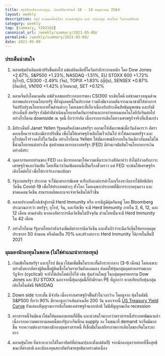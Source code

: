 ```yaml
---
title: สรุปประเด็นการลงทุน, ก่อนสัปดาห์วันที่ 10 - 14 พฤษภาคม 2564
layout: weekly
description: สรุป ความเคลื่อนไหว ทางเศรษฐกิจ และ การลงทุน รอบโลก ในรอบสัปดาห์
category: weekly
tag: [summary, Y2021Q2]
canonical_url: /weekly/summary/2021-05-09/
permalink: /weekly/summary/2021-05-09/
date: 2021-05-09
---
```


### ประเด็นน่าสนใจ

1. ตลาดหุ้นยังเดินหน้าปรับขึ้นต่อไป แม้แต่อินเดียที่โควิดกำลังระบาดหนัก โดย Dow Jones +2.67%, S&P500 +1.23%, NASDAQ -1.51%, EU STOXX 600 +1.72% (ยุโรป), CSI300 -2.49% (จีน), TOPIX +1.83% (ญี่ปุ่น), SENSEX +0.87% (อินเดีย), VN100 +1.42% (เวียดนาม), SET +0.12%

2. ตลาดจีนยังโดนกดดัน แม้ตัวเลขผลประกอบการของ CSI300 จะเติบโตดี แต่ขาดแรงหนุนด้านสภาพคล่องจากนโยบายรัฐ ที่ยังมุ่งลดหนี้ในประเทศ รวมถึงมีแรงกดดันจากนานาชาติให้ทางการจีนปรับปรุงนโยบายภายในด้านต่างๆ โดยเฉพาะที่เกี่ยวเนื่องกับประเด็นสิทธิมนุษยชน และยังมีประเด็นที่ สหรัฐฯ ยังมีท่าทีดำเนินนโยบายกีดกันการค้าและการถ่ายทอดเทคโนโลยีกับจีนต่อไป อย่างไรก็ตาม downside ณ จุดนี้ ถือว่าจำกัด เนื่องจากการเติบโตทางเศรษฐกิจจริงที่แข็งแกร่ง

3. มีประเด็นที่ Janet Yellen รัฐมนตรีคลังของสหรัฐฯ ออกมาให้สัมภาษณ์เมื่อวันอังคารว่า อัตราดอกเบี้ยควรจะต้องมีการปรับขึ้น เพื่อไม่ให้เศรษฐกิจเติบโตเร็วเกินไป ทำให้ตลาดสหรัฐฯ และยุโรปตกใจร่วงลงไปในวันนั้น อย่างไรก็ตาม Yellen ให้สัมภาษณ์อีกรอบในวันเดียวกันตนไม่ได้ชี้นำนโยบายแต่อย่างใด สุดท้ายธนาคารกลางสหรัฐฯ (FED) มีอำนาจตัดสินใจนโยบายการเงินอย่างอิสระ 

4. บุคลากรหลายท่านของ FED เอง มีการออกมาให้ความเห็นระหว่างสัปดาห์ว่า ยังไม่กังวลกับภาวะเศรษฐกิจและเงินเฟ้อ โดยเห็นว่าเงินเฟ้อตอนนี้เป็นเรื่องชั่วคราว แต่ FED จะเน้นให้เศรษฐกิจเติบโตต่อไป เพื่อให้การจ้างงานกลับมา

5. รัฐบาลสหรัฐฯ ประกาศ จะใช้มาตรการพิเศษ หารือกับองค์การค้าโลกเรื่องระงับการใช้สิทธิบัตรวัคซีน Covid-19 เพื่อให้ประเทศต่างๆ ทั่วโลก โดยเฉพาะประเทศที่มีการระบาดรุนแรง และขาดแคลนวัคซีน สามารถผลิตและแจกจ่ายวัคซีนได้เร็วขึ้น

6. หลายประเทศใกล้เข้าสู่การมี Herd Immunity หรือ การมีภูมิคุ้มกันหมู่ โดย Bloomberg ประมาณการว่า สหรัฐฯ, ยุโรป, จีน, และรัสเซีย จะมี Herd Immunity ภายใน 3, 6, 12, และ 12 เดือน ตามลำดับ หากคงอัตราการฉีดวัคซีนในปัจจุบัน ส่วนไทยนั้นจะมี Herd Immunity ใน 42 เดือน

7. อย่างไรก็ตาม รัฐบาลไทยกำลังเร่งเพิ่มอัตราการฉีดวัคซีน และตั้งเป้าว่าจะฉีดวัคซีนให้ครอบคลุมประชากร 50 ล้านคน หรือคิดเป็น 70% และสร้างสภาวะ Herd Immunity ได้ภายในสิ้นปี 2021



### มุมมองนักลงทุนในตลาด (ไม่ใช่คำแนะนำการลงทุน)

1. เงินเฟ้อในสหรัฐฯ และยุโรป มีแนวโน้มเพิ่มขึ้นในระยะสั้นถึงระยะกลาง (3-6 เดือน) โดยเฉพาะอย่างยิ่งหากอัตราผู้ติดเชื้อผู้ติดเชื้อโควิดรายวันยังคงลดลง ส่งผลให้หุ้นกลุ่มอุตสาหกรรมแบบวัฏจักร (cyclical) จะยังได้เติบโตต่อไปได้ เช่น หุ้นส่วนใหญ่ ในกลุ่มอุตสาหกรรม Dow Jones และ EU STOXX นอกจากนี้หุ้นกลุ่มนี้ก็ยังมีราคา PE ที่ถูกกว่า หากเทียบกับหุ้นกลุ่มเติบโตในดัชนี NASDAQ

2. Down side ระยะสั้น มีจำกัด เนื่องจากเศรษฐกิจฟื้นตัวในวงกว้าง โดยดูจาก หุ้นในดัชนี S&P500 ที่กว่า 90% มีราคาสูงกว่าเส้นค่าเฉลี่ย 200 วัน นอกจากนี้ [US Treasury Yield Curve](https://www.treasury.gov/resource-center/data-chart-center/interest-rates/pages/TextView.aspx?data=yield) ยังแสดงสัญญาณการเติบโตของเศรษฐกิจแบบปกติ ไม่มีสัญญาณเกิด recession

3. ตราสารหนี้จีนมีแนวโน้มให้ผลตอบแทนที่ดีขึ้น และน่าสนใจมากกว่าตราสารหนี้ประเทศพัฒนาแล้ว เนื่องจากความพยายามลดหนี้ของรัฐบางจีนที่กด supply ลง ในขณะที่ demand จะเริ่มมีมากขึ้น จากความต้องการของนักลงทุนตราสารหนึ้ ที่เชื่อมั่นในเสถียรภาพการเติบโตของจีนในระยะยาว

4. ตลาดหุ้นไทย ยืนระยะบวกได้ในอาทิตย์ที่ผ่านมา(และตั้งแต่ต้นปี) จากนักลงทุนรายย่อยที่ซื้อสุทธิ ขณะที่ต่างชาติ และนักลงทุนสถาบันยังขายสุทธิมาอย่างต่อเนื่อง 
